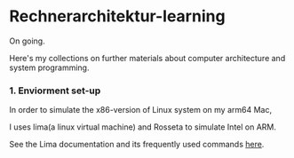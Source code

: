 # Rechnerarchitektur-learning
On going.

Here's my collections on further materials about computer architecture and system programming.

### 1. Enviorment set-up

In order to simulate the x86-version of Linux system on my arm64 Mac,

I uses lima(a linux virtual machine) and Rosseta to simulate Intel on ARM.

See the Lima documentation and its frequently used commands [here](https://lima-vm.io/docs/).
